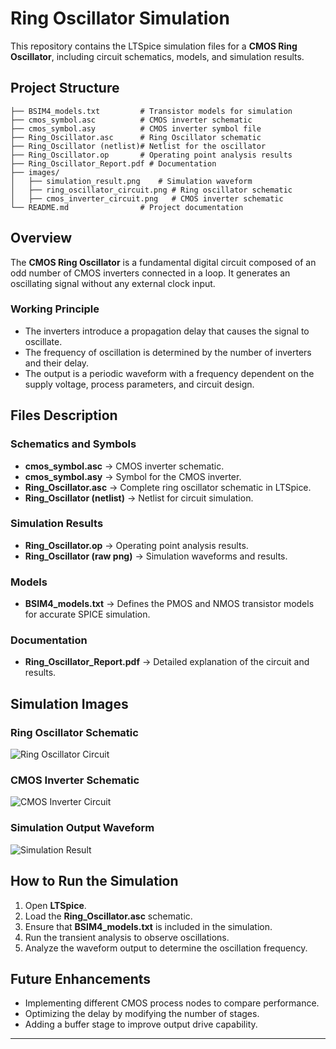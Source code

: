 # Ring Oscillator Simulation

This repository contains the LTSpice simulation files for a **CMOS Ring Oscillator**, including circuit schematics, models, and simulation results.

## Project Structure

```
├── BSIM4_models.txt         # Transistor models for simulation
├── cmos_symbol.asc          # CMOS inverter schematic
├── cmos_symbol.asy          # CMOS inverter symbol file
├── Ring_Oscillator.asc      # Ring Oscillator schematic
├── Ring_Oscillator (netlist)# Netlist for the oscillator
├── Ring_Oscillator.op       # Operating point analysis results
├── Ring_Oscillator_Report.pdf # Documentation
├── images/
│   ├── simulation_result.png    # Simulation waveform
│   ├── ring_oscillator_circuit.png # Ring oscillator schematic
│   ├── cmos_inverter_circuit.png   # CMOS inverter schematic
└── README.md                # Project documentation
```

## Overview
The **CMOS Ring Oscillator** is a fundamental digital circuit composed of an odd number of CMOS inverters connected in a loop. It generates an oscillating signal without any external clock input.

### Working Principle
- The inverters introduce a propagation delay that causes the signal to oscillate.
- The frequency of oscillation is determined by the number of inverters and their delay.
- The output is a periodic waveform with a frequency dependent on the supply voltage, process parameters, and circuit design.

## Files Description

### **Schematics and Symbols**
- **cmos_symbol.asc** → CMOS inverter schematic.
- **cmos_symbol.asy** → Symbol for the CMOS inverter.
- **Ring_Oscillator.asc** → Complete ring oscillator schematic in LTSpice.
- **Ring_Oscillator (netlist)** → Netlist for circuit simulation.

### **Simulation Results**
- **Ring_Oscillator.op** → Operating point analysis results.
- **Ring_Oscillator (raw png)** → Simulation waveforms and results.

### **Models**
- **BSIM4_models.txt** → Defines the PMOS and NMOS transistor models for accurate SPICE simulation.

### **Documentation**
- **Ring_Oscillator_Report.pdf** → Detailed explanation of the circuit and results.

## Simulation Images

### **Ring Oscillator Schematic**
![Ring Oscillator Circuit](images/ring_oscillator_circuit.png)

### **CMOS Inverter Schematic**
![CMOS Inverter Circuit](images/cmos_inverter_circuit.png)

### **Simulation Output Waveform**
![Simulation Result](images/simulation_result.png)

## How to Run the Simulation
1. Open **LTSpice**.
2. Load the **Ring_Oscillator.asc** schematic.
3. Ensure that **BSIM4_models.txt** is included in the simulation.
4. Run the transient analysis to observe oscillations.
5. Analyze the waveform output to determine the oscillation frequency.

## Future Enhancements
- Implementing different CMOS process nodes to compare performance.
- Optimizing the delay by modifying the number of stages.
- Adding a buffer stage to improve output drive capability.

---